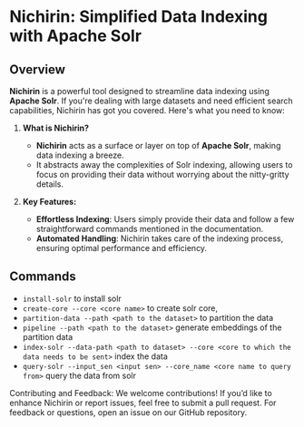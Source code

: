 # Nichirin: Simplified Data Indexing with Apache Solr

## Overview
**Nichirin** is a powerful tool designed to streamline data indexing using **Apache Solr**. If you're dealing with large datasets and need efficient search capabilities, Nichirin has got you covered. Here's what you need to know:

1. **What is Nichirin?**
   - **Nichirin** acts as a surface or layer on top of **Apache Solr**, making data indexing a breeze.
   - It abstracts away the complexities of Solr indexing, allowing users to focus on providing their data without worrying about the nitty-gritty details.

2. **Key Features:**
   - **Effortless Indexing**: Users simply provide their data and follow a few straightforward commands mentioned in the documentation.
   - **Automated Handling**: Nichirin takes care of the indexing process, ensuring optimal performance and efficiency.

<!-- '''3. **Getting Started:**
   - **Installation**: Clone this repository and follow the installation instructions in the Installation Guide.
   - **Usage**:
     - Execute `nichirin.py`.
     - Input your data or specify the data source.
     - Follow the provided commands to initiate indexing.
     - Sit back and let Nichirin handle the rest!

4. **Example Usage:**
   ```bash
   $ python nichirin.py
   Welcome to Nichirin!
   Please provide your data source (CSV, JSON, or database connection string):
   > data.csv
   Data source accepted. Initializing indexing...
   Indexing complete! Your data is now searchable via Solr.  -->
   
## Commands
<!-- pipeline = "nichirin.pipeline:main" -->
* `install-solr` to install solr
* `create-core --core <core name>` to create solr core, 
* `partition-data --path <path to the dataset>` to partition the data
* `pipeline --path <path to the dataset>` generate embeddings of the partition data
* `index-solr --data-path <path to dataset> --core <core to which the data needs to be sent>` index the data  
* `query-solr --input_sen <input sen> --core_name <core name to query from>` query the data from solr

Contributing and Feedback:
We welcome contributions! If you’d like to enhance Nichirin or report issues, feel free to submit a pull request.
For feedback or questions, open an issue on our GitHub repository.
